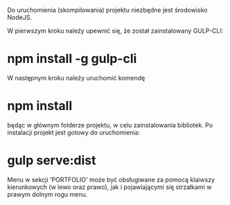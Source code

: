 Do uruchomienia (skompilowania) projektu niezbędne jest środowisko NodeJS.

W pierwszym kroku należy upewnić się, że został zainstalowany GULP-CLI:

# npm install -g gulp-cli

W następnym kroku należy uruchomić komendę

# npm install

będąc w głównym folderze projektu, w celu zainstalowania bibliotek. Po instalacji projekt jest gotowy do uruchomienia:

# gulp serve:dist


Menu w sekcji 'PORTFOLIO' może być obsługiwane za pomocą klaiwszy kierunkowych (w lewo oraz prawo), jak i pojawiającymi się strzałkami w prawym dolnym rogu menu.